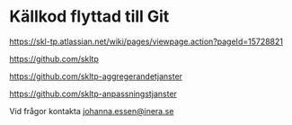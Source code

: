 # Källkod flyttad till Git #

https://skl-tp.atlassian.net/wiki/pages/viewpage.action?pageId=15728821

https://github.com/skltp

https://github.com/skltp-aggregerandetjanster

https://github.com/skltp-anpassningstjanster

Vid frågor kontakta johanna.essen@inera.se